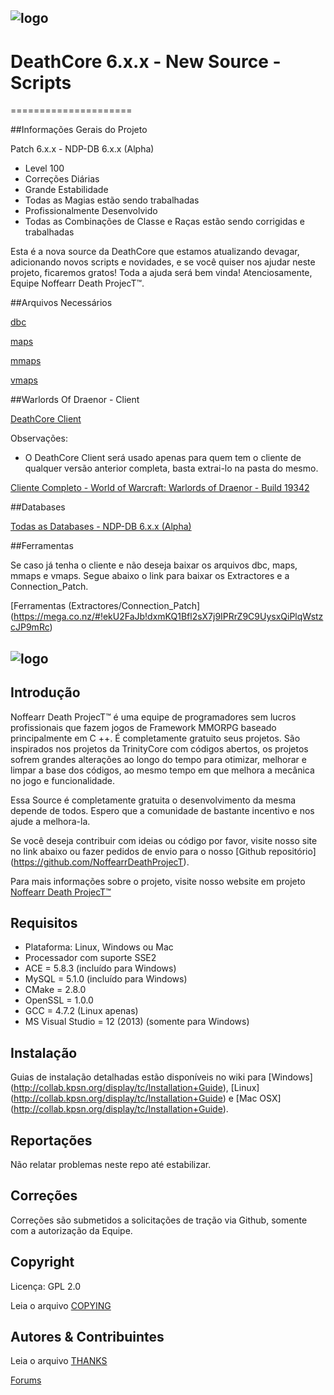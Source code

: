 ## ![logo](http://i.imgur.com/QBNaZYj.png)


# DeathCore 6.x.x - New Source - Scripts
=====================

##Informações Gerais do Projeto

Patch 6.x.x - NDP-DB 6.x.x (Alpha)

- Level 100
- Correções Diárias
- Grande Estabilidade
- Todas as Magias estão sendo trabalhadas
- Profissionalmente Desenvolvido
- Todas as Combinações de Classe e Raças estão sendo corrigidas e trabalhadas

Esta é a nova source da DeathCore que estamos atualizando devagar, adicionando novos scripts e novidades, e se você quiser nos ajudar neste projeto, ficaremos gratos! Toda a ajuda será bem vinda! Atenciosamente, Equipe Noffearr Death ProjecT™.


##Arquivos Necessários

[dbc](https://mega.co.nz/#!G8NSTRjR!3fBjtQLLXqDfYOAL9ig-BZYGcex85f-3KLopKiXS6D8)

[maps](https://mega.co.nz/#!Gk1x0biS!lKv0mmuqida4-hu3SA7NJZY37_-y6Y9f8ZjoPA8xa8g)

[mmaps](https://mega.co.nz/#!q0FSwDzK!EiqbFTYqz_kBCGm0YJEs1P_zSRtMRNQjAaQ0Yg-timA)

[vmaps](https://mega.co.nz/#!2kkAlLCT!V8RASugmPA-Cz2PAlU2-rXgNBFyTcnIPjQgshyQTtsY)

##Warlords Of Draenor - Client
 
[DeathCore Client](https://mega.co.nz/#!jpkwSaDL!kWLNfzAnfipfNeYowaB1ECNzAq3ylnpFzgfi9tpioGE)

Observações:
- O DeathCore Client será usado apenas para quem tem o cliente de qualquer versão anterior completa, basta extrai-lo na pasta do mesmo.

[Cliente Completo - World of Warcraft: Warlords of Draenor - Build 19342](https://mega.co.nz/#!yw9gHaKI!7jznvt4b4A_c0LYxkZMk-ECaJayya4zYfLj081NEpPQ)

##Databases

[Todas as Databases - NDP-DB 6.x.x (Alpha)](https://mega.co.nz/#!vk0wmZCS!4smlLvx02ZmLbje9sK7YJaoM6LzS9bZlyCP_RYtIXNo)

##Ferramentas

Se caso já tenha o cliente e não deseja baixar os arquivos dbc, maps, mmaps e vmaps. Segue abaixo o link para baixar os Extractores e a Connection_Patch.


[Ferramentas (Extractores/Connection_Patch] (https://mega.co.nz/#!ekU2FaJb!dxmKQ1Bfl2sX7j9IPRrZ9C9UysxQiPlqWstzcJP9mRc)



## ![logo](http://i.imgur.com/Ues1gtC.png)


## Introdução

Noffearr Death ProjecT™ é uma equipe de programadores sem lucros profissionais que fazem jogos de Framework MMORPG baseado principalmente em C ++. É completamente gratuito seus projetos. São inspirados nos projetos da TrinityCore com códigos abertos, os projetos sofrem grandes alterações ao longo do tempo para otimizar, melhorar e limpar a base dos códigos, ao mesmo tempo em que melhora a mecânica no jogo e funcionalidade. 

Essa Source é completamente gratuita o desenvolvimento da mesma depende de todos. Espero que a comunidade de bastante incentivo e nos ajude a melhora-la.

Se você deseja contribuir com ideias ou código por favor, visite nosso site no link abaixo ou fazer pedidos de envio para o nosso [Github repositório] (https://github.com/NoffearrDeathProjecT). 

Para mais informações sobre o projeto, visite nosso website em projeto [Noffearr Death ProjecT™](http://noffearrdeathproject.net)


## Requisitos

+ Plataforma: Linux, Windows ou Mac 
+ Processador com suporte SSE2 
+ ACE = 5.8.3 (incluído para Windows) 
+ MySQL = 5.1.0 (incluído para Windows) 
+ CMake = 2.8.0 
+ OpenSSL = 1.0.0 
+ GCC = 4.7.2 (Linux apenas) 
+ MS Visual Studio = 12 (2013) (somente para Windows)

## Instalação

Guias de instalação detalhadas estão disponíveis no wiki para 
[Windows] (http://collab.kpsn.org/display/tc/Installation+Guide), 
[Linux] (http://collab.kpsn.org/display/tc/Installation+Guide) e 
[Mac OSX] (http://collab.kpsn.org/display/tc/Installation+Guide).

## Reportações

Não relatar problemas neste repo até estabilizar.

## Correções

Correções são submetidos a solicitações de tração via Github, somente com a autorização da Equipe.

## Copyright

Licença: GPL 2.0

Leia o arquivo [COPYING](COPYING)


## Autores &amp; Contribuintes

Leia o arquivo [THANKS](THANKS)



[Forums](http://www.noffearrdeathproject.net)

